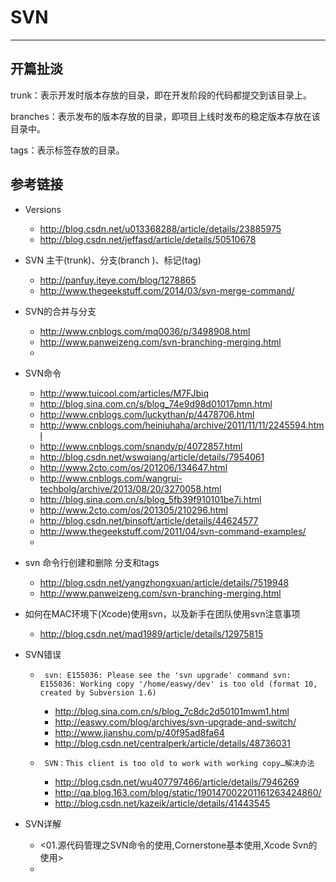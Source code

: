 # SVN
---

## 开篇扯淡

trunk：表示开发时版本存放的目录，即在开发阶段的代码都提交到该目录上。

branches：表示发布的版本存放的目录，即项目上线时发布的稳定版本存放在该目录中。

tags：表示标签存放的目录。


## 参考链接
* Versions
  - <http://blog.csdn.net/u013368288/article/details/23885975>
  - <http://blog.csdn.net/jeffasd/article/details/50510678>

* SVN 主干(trunk)、分支(branch )、标记(tag)
  - <http://panfuy.iteye.com/blog/1278865>
  - <http://www.thegeekstuff.com/2014/03/svn-merge-command/>


* SVN的合并与分支
  - <http://www.cnblogs.com/mq0036/p/3498908.html>
  - <http://www.panweizeng.com/svn-branching-merging.html>
  - 


* SVN命令
  - <http://www.tuicool.com/articles/M7FJbiq>
  - <http://blog.sina.com.cn/s/blog_74e9d98d01017pmn.html>
  - <http://www.cnblogs.com/luckythan/p/4478706.html>
  - <http://www.cnblogs.com/heiniuhaha/archive/2011/11/11/2245594.html>
  - <http://www.cnblogs.com/snandy/p/4072857.html>
  - <http://blog.csdn.net/wswqiang/article/details/7954061>
  - <http://www.2cto.com/os/201206/134647.html>
  - <http://www.cnblogs.com/wangrui-techbolg/archive/2013/08/20/3270058.html>
  - <http://blog.sina.com.cn/s/blog_5fb39f910101be7i.html>
  - <http://www.2cto.com/os/201305/210296.html>
  - <http://blog.csdn.net/binsoft/article/details/44624577>
  - <http://www.thegeekstuff.com/2011/04/svn-command-examples/>
  - 

* svn 命令行创建和删除 分支和tags
  - <http://blog.csdn.net/yangzhongxuan/article/details/7519948>
  - <http://www.panweizeng.com/svn-branching-merging.html>


* 如何在MAC环境下(Xcode)使用svn，以及新手在团队使用svn注意事项
  - <http://blog.csdn.net/mad1989/article/details/12975815>


* SVN错误
  - ` 
  svn: E155036: Please see the 'svn upgrade' command
svn: E155036: Working copy '/home/easwy/dev' is too old (format 10, created by Subversion 1.6)
`
    - <http://blog.sina.com.cn/s/blog_7c8dc2d50101mwm1.html>
    - <http://easwy.com/blog/archives/svn-upgrade-and-switch/>
    - <http://www.jianshu.com/p/40f95ad8fa64>
    - <http://blog.csdn.net/centralperk/article/details/48736031> 

  - ` SVN：This client is too old to work with working copy…解决办法`
    - <http://blog.csdn.net/wu407797466/article/details/7946269>
    - <http://qa.blog.163.com/blog/static/190147002201161263424860/>
    - <http://blog.csdn.net/kazeik/article/details/41443545>


* SVN详解
  - <01.源代码管理之SVN命令的使用,Cornerstone基本使用,Xcode Svn的使用>
  - 